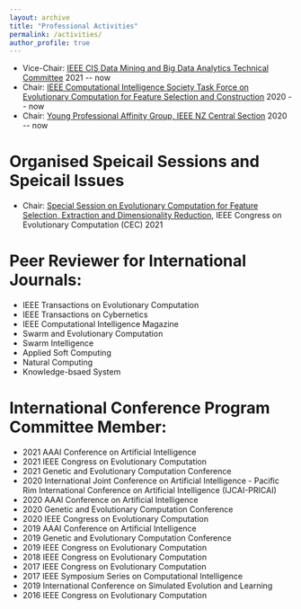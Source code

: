 ```yaml
---
layout: archive
title: "Professional Activities"
permalink: /activities/
author_profile: true
---
```


- Vice-Chair: [IEEE CIS Data Mining and Big Data Analytics Technical Committee](https://cis.ieee.org/technical-committees/data-mining-and-big-data-analytics-technical-committee/30-technical-committees/139-data-mining-and-big-data-analytics) 2021 -- now
- Chair: [IEEE Computational Intelligence Society Task Force on Evolutionary Computation for Feature Selection and Construction](https://homepages.ecs.vuw.ac.nz/~nguyenhoai2/ieeeCIS_ecfsc.html) 2020 -- now
- Chair: [Young Professional Affinity Group, IEEE NZ Central Section](https://ewh.ieee.org/r10/nzc/YoungProfs/YoungProfessionals.html) 2020 -- now

# Organised Speicail Sessions and Speicail Issues
- Chair: [Special Session on Evolutionary Computation for Feature Selection, Extraction and Dimensionality Reduction](https://hoaibach.github.io/cec21.html), IEEE Congress on Evolutionary Computation (CEC) 2021

# Peer Reviewer for International Journals:
- IEEE Transactions on Evolutionary Computation
- IEEE Transactions on Cybernetics
- IEEE Computational Intelligence Magazine
- Swarm and Evolutionary Computation
- Swarm Intelligence
- Applied Soft Computing
- Natural Computing
- Knowledge-bsaed System

# International Conference Program Committee Member:
- 2021 AAAI Conference on Artificial Intelligence
- 2021 IEEE Congress on Evolutionary Computation
- 2021 Genetic and Evolutionary Computation Conference
- 2020 International Joint Conference on Artificial Intelligence - Pacific Rim International Conference on Artificial Intelligence (IJCAI-PRICAI)
- 2020 AAAI Conference on Artificial Intelligence
- 2020 Genetic and Evolutionary Computation Conference
- 2020 IEEE Congress on Evolutionary Computation
- 2019 AAAI Conference on Artificial Intelligence
- 2019 Genetic and Evolutionary Computation Conference
- 2019 IEEE Congress on Evolutionary Computation
- 2018 IEEE Congress on Evolutionary Computation
- 2017 IEEE Congress on Evolutionary Computation
- 2017 IEEE Symposium Series on Computational Intelligence
- 2019 International Conference on Simulated Evolution and Learning
- 2016 IEEE Congress on Evolutionary Computation

